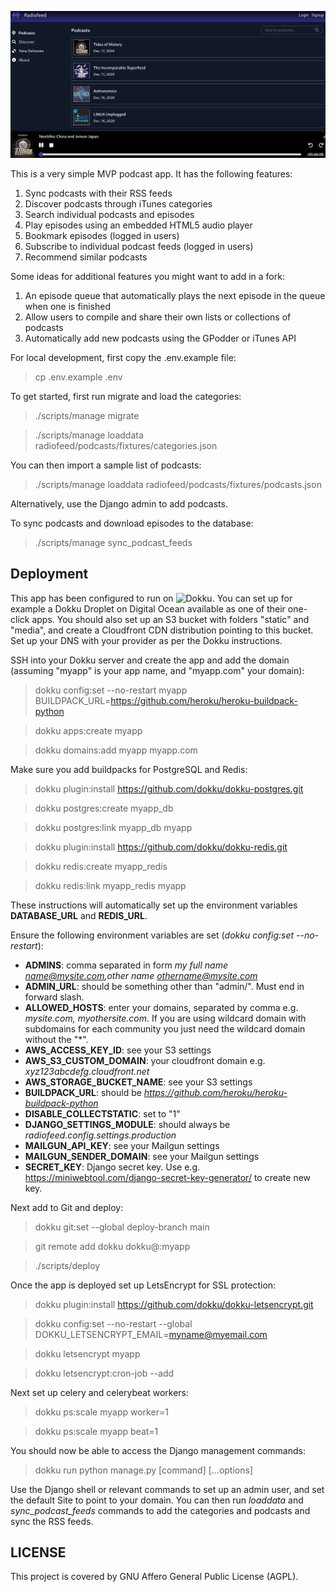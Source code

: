 
![](/screenshots/podcasts.png)


This is a very simple MVP podcast app. It has the following features:

1. Sync podcasts with their RSS feeds
2. Discover podcasts through iTunes categories
3. Search individual podcasts and episodes
4. Play episodes using an embedded HTML5 audio player
5. Bookmark episodes (logged in users)
6. Subscribe to individual podcast feeds (logged in users)
7. Recommend similar podcasts

Some ideas for additional features you might want to add in a fork:

1. An episode queue that automatically plays the next episode in the queue when one is finished
2. Allow users to compile and share their own lists or collections of podcasts
4. Automatically add new podcasts using the GPodder or iTunes API

For local development, first copy the .env.example file:

> cp .env.example .env

To get started, first run migrate and load the categories:

> ./scripts/manage migrate

> ./scripts/manage loaddata radiofeed/podcasts/fixtures/categories.json

You can then import a sample list of podcasts:

> ./scripts/manage loaddata radiofeed/podcasts/fixtures/podcasts.json

Alternatively, use the Django admin to add podcasts.

To sync podcasts and download episodes to the database:

> ./scripts/manage sync_podcast_feeds

## Deployment

This app has been configured to run on ![Dokku](https://github.com/dokku/dokku). You can set up for example a Dokku Droplet on Digital Ocean available as one of their one-click apps. You should also set up an S3 bucket with folders "static" and "media", and create a Cloudfront CDN distribution pointing to this bucket. Set up your DNS with your provider as per the Dokku instructions.

SSH into your Dokku server and create the app and add the domain (assuming "myapp" is your app name, and "myapp.com" your domain):

> dokku config:set --no-restart myapp BUILDPACK_URL=https://github.com/heroku/heroku-buildpack-python

> dokku apps:create myapp

> dokku domains:add myapp myapp.com

Make sure you add buildpacks for PostgreSQL and Redis:

> dokku plugin:install https://github.com/dokku/dokku-postgres.git

> dokku postgres:create myapp_db

> dokku postgres:link myapp_db myapp

> dokku plugin:install https://github.com/dokku/dokku-redis.git

> dokku redis:create myapp_redis

> dokku redis:link myapp_redis myapp

These instructions will automatically set up the environment variables **DATABASE_URL** and **REDIS_URL**.

Ensure the following environment variables are set (*dokku config:set --no-restart*):

- **ADMINS**: comma separated in form _my full name <name@mysite.com>,other name <othername@mysite.com>_
- **ADMIN_URL**: should be something other than "admin/". Must end in forward slash.
- **ALLOWED_HOSTS**: enter your domains, separated by comma e.g. *mysite.com, myothersite.com*. If you are using wildcard domain with subdomains for each community you just need the wildcard domain without the "*".
- **AWS_ACCESS_KEY_ID**: see your S3 settings
- **AWS_S3_CUSTOM_DOMAIN**: your cloudfront domain e.g. *xyz123abcdefg.cloudfront.net*
- **AWS_STORAGE_BUCKET_NAME**: see your S3 settings
- **BUILDPACK_URL**: should be *https://github.com/heroku/heroku-buildpack-python*
- **DISABLE_COLLECTSTATIC**: set to "1"
- **DJANGO_SETTINGS_MODULE**: should always be *radiofeed.config.settings.production*
- **MAILGUN_API_KEY**: see your Mailgun settings
- **MAILGUN_SENDER_DOMAIN**: see your Mailgun settings
- **SECRET_KEY**: Django secret key. Use e.g. https://miniwebtool.com/django-secret-key-generator/ to create new key.

Next add to Git and deploy:

> dokku git:set --global deploy-branch main

> git remote add dokku dokku@<my-domain-or-ip>:myapp

> ./scripts/deploy

Once the app is deployed set up LetsEncrypt for SSL protection:

> dokku plugin:install https://github.com/dokku/dokku-letsencrypt.git

> dokku config:set --no-restart --global DOKKU_LETSENCRYPT_EMAIL=myname@myemail.com

> dokku letsencrypt myapp

> dokku letsencrypt:cron-job --add

Next set up celery and celerybeat workers:

> dokku ps:scale myapp worker=1

> dokku ps:scale myapp beat=1

You should now be able to access the Django management commands:

> dokku run python manage.py [command] [...options]

Use the Django shell or relevant commands to set up an admin user, and set the default Site to point to your domain. You can then run *loaddata* and *sync_podcast_feeds* commands to add the categories and podcasts and sync the RSS feeds.

## LICENSE

This project is covered by GNU Affero General Public License (AGPL).
